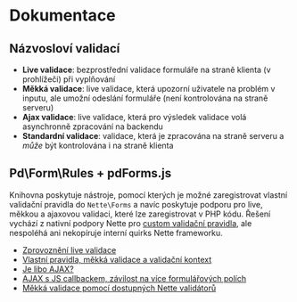 # Dokumentace

## Názvosloví validací
- **Live validace**: bezprostřední validace formuláře na straně klienta (v prohlížeči) při vyplňování 
- **Měkká validace**: live validace, která upozorní uživatele na problém v inputu, ale umožní odeslání formuláře (není kontrolována na straně serveru)
- **Ajax validace**: live validace, která pro výsledek validace volá asynchronně zpracování na backendu
- **Standardní validace**: validace, která je zpracována na straně serveru a *může* být kontrolována i na straně klienta

## Pd\Form\Rules + pdForms.js
Knihovna poskytuje nástroje, pomocí kterých je možné zaregistrovat vlastní validační pravidla do `Nette\Forms` a navíc poskytuje podporu pro live, měkkou a ajaxovou validaci, které lze zaregistrovat v PHP kódu. Řešení vychází z nativní podpory Nette pro [custom validační pravidla](https://pla.nette.org/cs/vlastni-validacni-pravidla), ale nespoléhá ani nekopíruje interní quirks Nette frameworku.

- [Zprovoznění live validace](live_validation.md)
- [Vlastní pravidla, měkká validace a validační kontext](custom_rules.md)
- [Je libo AJAX?](ajax.md)
- [AJAX s JS callbackem, závilost na více formulářových polích](ajax_dependent_inputs.md)
- [Měkká validace pomocí dostupných Nette validátorů](nette_optional.md)
